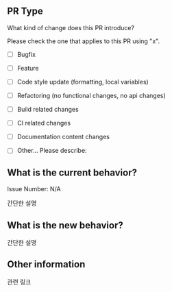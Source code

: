 ## PR Type
What kind of change does this PR introduce?

Please check the one that applies to this PR using "x".

- [ ] Bugfix
- [ ] Feature
- [ ] Code style update (formatting, local variables)
- [ ] Refactoring (no functional changes, no api changes)
- [ ] Build related changes
- [ ] CI related changes
- [ ] Documentation content changes
- [ ] Other... Please describe:


## What is the current behavior?

Issue Number: N/A

간단한 설명


## What is the new behavior?

간단한 설명


## Other information

관련 링크
